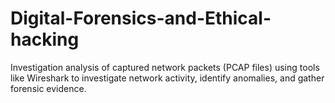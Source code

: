 # Digital-Forensics-and-Ethical-hacking
Investigation
analysis of captured network packets (PCAP files) using tools like Wireshark to investigate network activity, identify anomalies, and gather forensic evidence. 
